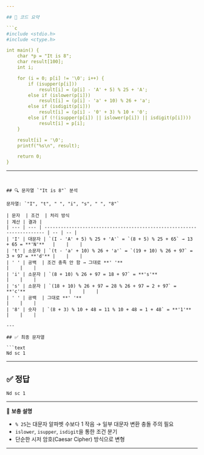 ```yaml
---

## 📄 코드 요약

```c
#include <stdio.h>
#include <ctype.h>

int main() {
    char *p = "It is 8";
    char result[100];
    int i;

    for (i = 0; p[i] != '\0'; i++) {
        if (isupper(p[i]))
            result[i] = (p[i] - 'A' + 5) % 25 + 'A';
        else if (islower(p[i]))
            result[i] = (p[i] - 'a' + 10) % 26 + 'a';
        else if (isdigit(p[i]))
            result[i] = (p[i] - '0' + 3) % 10 + '0';
        else if (!(isupper(p[i]) || islower(p[i]) || isdigit(p[i])))
            result[i] = p[i];
    }

    result[i] = '\0';
    printf("%s\n", result);

    return 0;
}
```

---
```


## 🔍 문자열 `"It is 8"` 분석

문자열: `"I", "t", " ", "i", "s", " ", "8"`

| 문자  | 조건  | 처리 방식                                                                  | 계산 | 결과 |
| --- | --- | ---------------------------------------------------------------------- | -- | -- |
| 'I' | 대문자 | `(I - 'A' + 5) % 25 + 'A'` = `(8 + 5) % 25 + 65` → 13 + 65 = **'N'**   |    |    |
| 't' | 소문자 | `(t - 'a' + 10) % 26 + 'a'` = `(19 + 10) % 26 + 97` = 3 + 97 = **'d'** |    |    |
| ' ' | 공백  | 조건 충족 안 함 → 그대로 **' '**                                                |    |    |
| 'i' | 소문자 | `(8 + 10) % 26 + 97 = 18 + 97` = **'s'**                               |    |    |
| 's' | 소문자 | `(18 + 10) % 26 + 97 = 28 % 26 + 97 = 2 + 97` = **'c'**                |    |    |
| ' ' | 공백  | 그대로 **' '**                                                            |    |    |
| '8' | 숫자  | `(8 + 3) % 10 + 48 = 11 % 10 + 48 = 1 + 48` = **'1'**                  |    |    |

---

## ✅ 최종 문자열

```text
Nd sc 1
```

---

## ✅ 정답

```
Nd sc 1
```

---

📘 **보충 설명**

* `% 25`는 대문자 알파벳 수보다 1 작음 → 일부 대문자 변환 충돌 주의 필요
* `islower`, `isupper`, `isdigit`을 통한 조건 분기
* 단순한 시저 암호(Caesar Cipher) 방식으로 변형

---